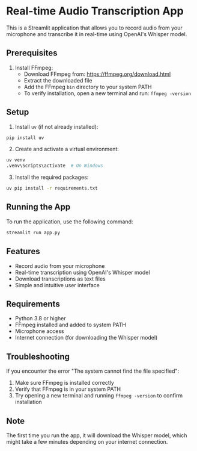 # Real-time Audio Transcription App

This is a Streamlit application that allows you to record audio from your microphone and transcribe it in real-time using OpenAI's Whisper model.

## Prerequisites

1. Install FFmpeg:
   - Download FFmpeg from: https://ffmpeg.org/download.html
   - Extract the downloaded file
   - Add the FFmpeg `bin` directory to your system PATH
   - To verify installation, open a new terminal and run: `ffmpeg -version`

## Setup

1. Install `uv` (if not already installed):
```bash
pip install uv
```

2. Create and activate a virtual environment:
```bash
uv venv
.venv\Scripts\activate  # On Windows
```

3. Install the required packages:
```bash
uv pip install -r requirements.txt
```

## Running the App

To run the application, use the following command:
```bash
streamlit run app.py
```

## Features

- Record audio from your microphone
- Real-time transcription using OpenAI's Whisper model
- Download transcriptions as text files
- Simple and intuitive user interface

## Requirements

- Python 3.8 or higher
- FFmpeg installed and added to system PATH
- Microphone access
- Internet connection (for downloading the Whisper model)

## Troubleshooting

If you encounter the error "The system cannot find the file specified":
1. Make sure FFmpeg is installed correctly
2. Verify that FFmpeg is in your system PATH
3. Try opening a new terminal and running `ffmpeg -version` to confirm installation

## Note

The first time you run the app, it will download the Whisper model, which might take a few minutes depending on your internet connection. 